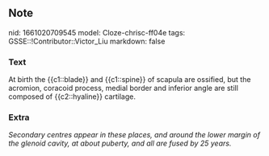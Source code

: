 ## Note
nid: 1661020709545
model: Cloze-chrisc-ff04e
tags: GSSE::!Contributor::Victor_Liu
markdown: false

### Text
At birth the {{c1::blade}} and {{c1::spine}} of scapula are ossified, but the acromion, coracoid process, medial border and inferior angle are still composed of {{c2::hyaline}} cartilage.

### Extra
<i>Secondary centres <span style="color: var(--field-fg); 
 background: var(--field-bg);">appear in these places, and around
the lower margin of the glenoid cavity, at about puberty, and all
are fused by 25 years.</span></i>
